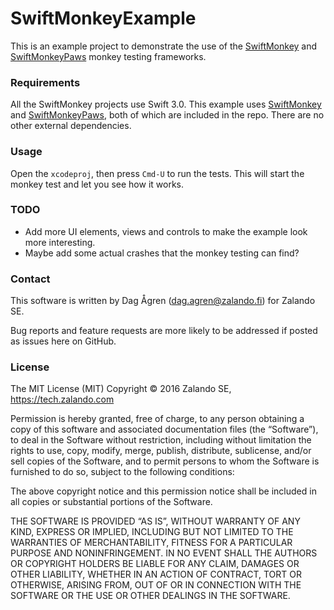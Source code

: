 # SwiftMonkeyExample

This is an example project to demonstrate the use of the
[SwiftMonkey][] and [SwiftMonkeyPaws][] monkey testing
frameworks.

### Requirements

All the SwiftMonkey projects use Swift 3.0. This example uses
[SwiftMonkey][] and [SwiftMonkeyPaws][], both of which are
included in the repo. There are no other external dependencies.

### Usage

Open the `xcodeproj`, then press `Cmd-U` to run the tests. This
will start the monkey test and let you see how it works.

### TODO

- Add more UI elements, views and controls to make the example
  look more interesting.
- Maybe add some actual crashes that the monkey testing can find?

### Contact

This software is written by Dag Ågren (dag.agren@zalando.fi)
for Zalando SE.

Bug reports and feature requests are more likely to be addressed
if posted as issues here on GitHub.

### License

The MIT License (MIT) Copyright © 2016 Zalando SE, https://tech.zalando.com

Permission is hereby granted, free of charge, to any person obtaining a copy of this software and associated documentation files (the “Software”), to deal in the Software without restriction, including without limitation the rights to use, copy, modify, merge, publish, distribute, sublicense, and/or sell copies of the Software, and to permit persons to whom the Software is furnished to do so, subject to the following conditions:

The above copyright notice and this permission notice shall be included in all copies or substantial portions of the Software.

THE SOFTWARE IS PROVIDED “AS IS”, WITHOUT WARRANTY OF ANY KIND, EXPRESS OR IMPLIED, INCLUDING BUT NOT LIMITED TO THE WARRANTIES OF MERCHANTABILITY, FITNESS FOR A PARTICULAR PURPOSE AND NONINFRINGEMENT. IN NO EVENT SHALL THE AUTHORS OR COPYRIGHT HOLDERS BE LIABLE FOR ANY CLAIM, DAMAGES OR OTHER LIABILITY, WHETHER IN AN ACTION OF CONTRACT, TORT OR OTHERWISE, ARISING FROM, OUT OF OR IN CONNECTION WITH THE SOFTWARE OR THE USE OR OTHER DEALINGS IN THE SOFTWARE.

[SwiftMonkey]: https://github.bus.zalan.do/dagren/SwiftMonkey
[SwiftMonkeyPaws]: https://github.bus.zalan.do/dagren/SwiftMonkeyPaws
